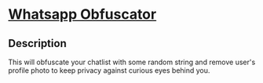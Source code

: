 # [Whatsapp Obfuscator](https://github.com/baturkacamak/userscripts/tree/master/whatsapp-obfuscator)

## Description

This will obfuscate your chatlist with some random string and remove user's profile photo to keep privacy against curious eyes behind you.